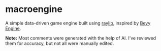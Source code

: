 # macroengine
A simple data-driven game engine built using [raylib](https://github.com/raysan5/raylib),
inspired by [Bevy Engine](https://github.com/bevyengine/bevy).

**Note:** Most comments were generated with the help of AI. I’ve reviewed them for accuracy, but not all were manually edited.
